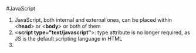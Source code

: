 #JavaScript

1. JavaScript, both internal and external ones, can be placed within <**head**> or <**body**> or both of them
2. <**script type="text/javascript"**>: type attribute is no longer required, as JS is the default scripting language in HTML  
3. 
